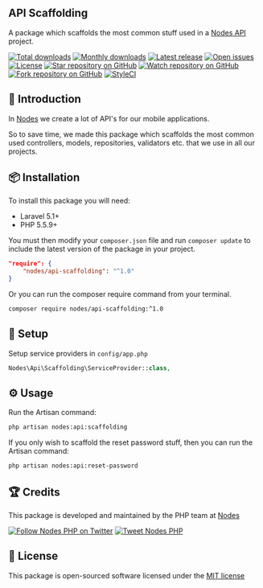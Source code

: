 ## API Scaffolding

A package which scaffolds the most common stuff used in a [Nodes API](http://nodesagency.com) project.

[![Total downloads](https://img.shields.io/packagist/dt/nodes/api-scaffolding.svg)](https://packagist.org/packages/nodes/api-scaffolding)
[![Monthly downloads](https://img.shields.io/packagist/dm/nodes/api-scaffolding.svg)](https://packagist.org/packages/nodes/api-scaffolding)
[![Latest release](https://img.shields.io/packagist/v/nodes/api-scaffolding.svg)](https://packagist.org/packages/nodes/api-scaffolding)
[![Open issues](https://img.shields.io/github/issues/nodes-php/api-scaffolding.svg)](https://github.com/nodes-php/api-scaffolding/issues)
[![License](https://img.shields.io/packagist/l/nodes/api-scaffolding.svg)](https://packagist.org/packages/nodes/api-scaffolding)
[![Star repository on GitHub](https://img.shields.io/github/stars/nodes-php/api-scaffolding.svg?style=social&label=Star)](https://github.com/nodes-php/api-scaffolding/stargazers)
[![Watch repository on GitHub](https://img.shields.io/github/watchers/nodes-php/api-scaffolding.svg?style=social&label=Watch)](https://github.com/nodes-php/api-scaffolding/watchers)
[![Fork repository on GitHub](https://img.shields.io/github/forks/nodes-php/api-scaffolding.svg?style=social&label=Fork)](https://github.com/nodes-php/api-scaffolding/network)
[![StyleCI](https://styleci.io/repos/62562441/shield)](https://styleci.io/repos/62562441)

## 📝 Introduction

In [Nodes](http://nodesagency.com) we create a lot of API's for our mobile applications.

So to save time, we made this package which scaffolds the most common used controllers, models, repositories, validators etc. that we use in all our projects.

## 📦 Installation

To install this package you will need:

* Laravel 5.1+
* PHP 5.5.9+

You must then modify your `composer.json` file and run `composer update` to include the latest version of the package in your project.

```json
"require": {
    "nodes/api-scaffolding": "^1.0"
}
```

Or you can run the composer require command from your terminal.

```bash
composer require nodes/api-scaffolding:^1.0
```

## 🔧 Setup

Setup service providers in `config/app.php`

```php
Nodes\Api\Scaffolding\ServiceProvider::class,
```


## ⚙ Usage

Run the Artisan command:
```bash
php artisan nodes:api:scaffolding
```

If you only wish to scaffold the reset password stuff, then you can run the Artisan command:
```bash
php artisan nodes:api:reset-password
```

## 🏆 Credits

This package is developed and maintained by the PHP team at [Nodes](http://nodesagency.com)

[![Follow Nodes PHP on Twitter](https://img.shields.io/twitter/follow/nodesphp.svg?style=social)](https://twitter.com/nodesphp) [![Tweet Nodes PHP](https://img.shields.io/twitter/url/http/nodesphp.svg?style=social)](https://twitter.com/nodesphp)

## 📄 License

This package is open-sourced software licensed under the [MIT license](http://opensource.org/licenses/MIT)
